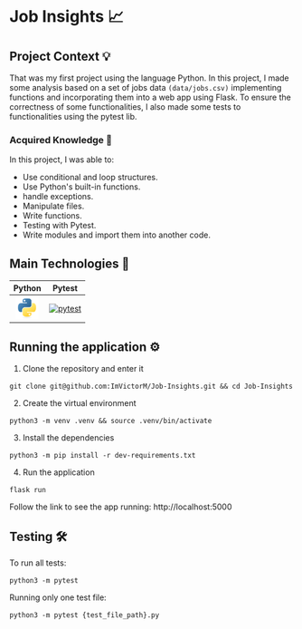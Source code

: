 # Job Insights 📈

## Project Context 💡
That was my first project using the language Python. In this project, I made some analysis based on a set of jobs data `(data/jobs.csv)` implementing functions and incorporating them into a web app using Flask. To ensure the correctness of some functionalities, I also made some tests to functionalities using the pytest lib.

### Acquired Knowledge 📖
In this project, I was able to:
- Use conditional and loop structures.
- Use Python's built-in functions.
- handle exceptions.
- Manipulate files.
- Write functions.
- Testing with Pytest.
- Write modules and import them into another code.

## Main Technologies 🧰
<table>
    <thead>
        <tr>
            <th>Python</th>
            <th>Pytest</th>
        </tr>
    </thead>
    <tbody>
        <tr>
            <td align="center">
               <a href="https://www.python.org" target="_blank" rel="noreferrer"> 
                   <img 
                       src="https://raw.githubusercontent.com/devicons/devicon/master/icons/python/python-original.svg" 
                       alt="python" 
                       width="40" 
                       height="40"
                    /> 
                </a>
            </td>
            <td align="center">
                <a href="https://docs.pytest.org/en/7.3.x/" target="_blank" rel="noreferrer"> 
                   <img 
                       src="https://upload.wikimedia.org/wikipedia/commons/thumb/b/ba/Pytest_logo.svg/200px-Pytest_logo.svg.png" 
                       alt="pytest" 
                       width="40" 
                       height="40"
                    /> 
                </a>
            </td>
        </tr>
    </tbody>
</table>

## Running the application ⚙️

1. Clone the repository and enter it
```
git clone git@github.com:ImVictorM/Job-Insights.git && cd Job-Insights
```
 
2. Create the virtual environment
```
python3 -m venv .venv && source .venv/bin/activate
```
3. Install the dependencies
```
python3 -m pip install -r dev-requirements.txt
```
4. Run the application
```
flask run
```
Follow the link to see the app running:
http://localhost:5000

## Testing 🛠️
To run all tests:
```
python3 -m pytest
```
Running only one test file:
```
python3 -m pytest {test_file_path}.py
```
